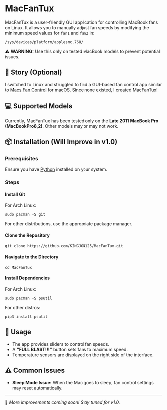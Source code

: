 # MacFanTux 

MacFanTux is a user-friendly GUI application for controlling MacBook fans on Linux. It allows you to manually adjust fan speeds by modifying the minimum speed values for `fan1` and `fan2` in:

```
/sys/devices/platform/applesmc.768/
```

⚠ **WARNING:** Use this only on tested MacBook models to prevent potential issues.

## 📖 Story (Optional)
I switched to Linux and struggled to find a GUI-based fan control app similar to [Macs Fan Control](https://crystalidea.com/macs-fan-control) for macOS. Since none existed, I created MacFanTux!

## 💻 Supported Models
Currently, MacFanTux has been tested only on the **Late 2011 MacBook Pro (MacBookPro8,2)**. Other models may or may not work.

## 📦 Installation (Will Improve in v1.0)
### Prerequisites
Ensure you have [Python](https://www.python.org/) installed on your system.

### Steps
#### Install Git
For Arch Linux:
```
sudo pacman -S git
```
For other distributions, use the appropriate package manager.

#### Clone the Repository
```
git clone https://github.com/KINGJON125/MacFanTux.git
```

#### Navigate to the Directory
```
cd MacFanTux
```

#### Install Dependencies
For Arch Linux:
```
sudo pacman -S psutil
```
For other distros:
```
pip3 install psutil
```

## 🚀 Usage
- The app provides sliders to control fan speeds.
- A **"FULL BLAST!!!"** button sets fans to maximum speed.
- Temperature sensors are displayed on the right side of the interface.

## ⚠ Common Issues
- **Sleep Mode Issue:** When the Mac goes to sleep, fan control settings may reset automatically.

---

🔧 *More improvements coming soon! Stay tuned for v1.0.*

